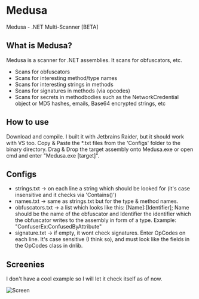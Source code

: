 # Medusa
Medusa - .NET Multi-Scanner [BETA]

## What is Medusa?
Medusa is a scanner for .NET assemblies. It scans for obfuscators, etc.

* Scans for obfuscators
* Scans for interesting method/type names
* Scans for interesting strings in methods
* Scans for signatures in methods (via opcodes)
* Scans for secrets in methodbodies such as the NetworkCredential object or MD5 hashes, emails, Base64 encrypted strings, etc

## How to use
Download and compile. I built it with Jetbrains Raider, but it should work with VS too. Copy & Paste the *.txt files from the 'Configs' folder to the binary directory.
Drag & Drop the target assembly onto Medusa.exe or open cmd and enter "Medusa.exe [target]".

## Configs
* strings.txt -> on each line a string which should be looked for (it's case insensitive and it checks via 'Contains()')
* names.txt -> same as strings.txt but for the type & method names.
* obfuscators.txt -> a list which looks like this: [Name]:[Identifier]; Name should be the name of the obfuscator and Identifier the identifier which the obfuscator writes to the assembly in form of a type.
Example: "ConfuserEx:ConfusedByAttribute"
* signature.txt -> if empty, it wont check signatures. Enter OpCodes on each line. It's case sensitive (I think so), and must look like the fields in the OpCodes class in dnlib.

## Screenies
I don't have a cool example so I will let it check itself as of now.

![Screen](http://i.imgur.com/7ZNz2zS.png)
